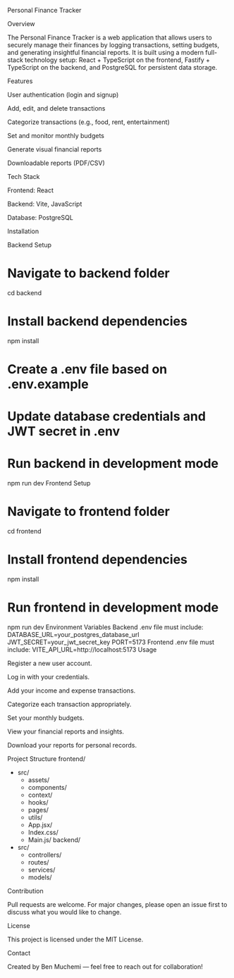 Personal Finance Tracker

Overview

The Personal Finance Tracker is a web application that allows users to securely manage their finances by logging transactions, setting budgets, and generating insightful financial reports. It is built using a modern full-stack technology setup: React + TypeScript on the frontend, Fastify + TypeScript on the backend, and PostgreSQL for persistent data storage.

Features

User authentication (login and signup)

Add, edit, and delete transactions

Categorize transactions (e.g., food, rent, entertainment)

Set and monitor monthly budgets

Generate visual financial reports

Downloadable reports (PDF/CSV)



Tech Stack

Frontend: React

Backend: Vite, JavaScript

Database: PostgreSQL



Installation

Backend Setup
# Navigate to backend folder
cd backend

# Install backend dependencies
npm install

# Create a .env file based on .env.example
# Update database credentials and JWT secret in .env

# Run backend in development mode
npm run dev
Frontend Setup

# Navigate to frontend folder
cd frontend

# Install frontend dependencies
npm install

# Run frontend in development mode
npm run dev
Environment Variables
Backend .env file must include:
DATABASE_URL=your_postgres_database_url
JWT_SECRET=your_jwt_secret_key
PORT=5173
Frontend .env file must include:
VITE_API_URL=http://localhost:5173
Usage

Register a new user account.

Log in with your credentials.

Add your income and expense transactions.

Categorize each transaction appropriately.

Set your monthly budgets.

View your financial reports and insights.

Download your reports for personal records.

Project Structure
frontend/
  - src/
    - assets/
    - components/
    - context/
    - hooks/
    - pages/
    - utils/
    - App.jsx/
    - Index.css/
    - Main.js/
backend/
  - src/
    - controllers/
    - routes/
    - services/
    - models/

Contribution

Pull requests are welcome. For major changes, please open an issue first to discuss what you would like to change.

License

This project is licensed under the MIT License.

Contact

Created by Ben Muchemi — feel free to reach out for collaboration!
